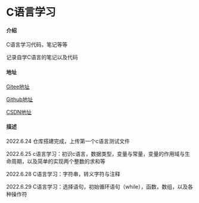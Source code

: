# C语言学习

#### 介绍
C语言学习代码，笔记等等

记录自学C语言的笔记以及代码

#### 地址

[Gitee地址](https://gitee.com/deng-yu-feng/c-language-learning)

[Github地址](https://github.com/deng-yu-feng/C-learing)

[CSDN地址](https://blog.csdn.net/weixin_54892866/category_11884696.html)

#### 描述

2022.6.24 仓库搭建完成，上传第一个c语言测试文件

2022.6.25 c语言学习：初识c语言，数据类型，变量与常量，变量的作用域与生命周期，以及简单的实现两个整数的求和等

2022.6.28 C语言学习：字符串，转义字符与注释

2022.6.29 C语言学习：选择语句，初始循环语句（while），函数，数组，以及各种操作符

